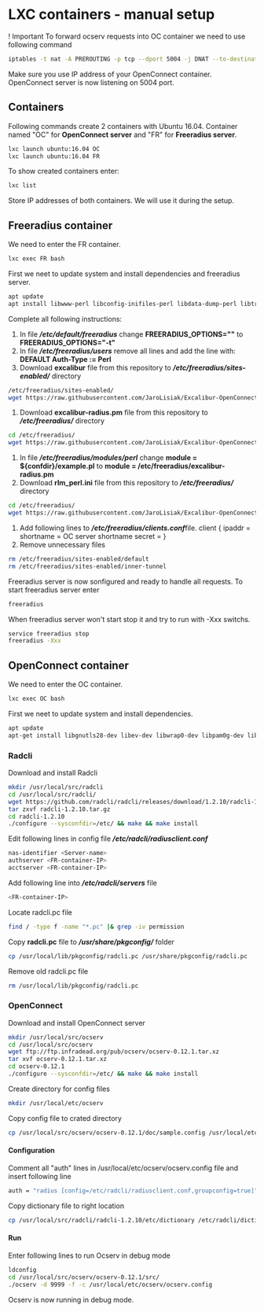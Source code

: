 # LXC containers - manual setup
! Important
To forward ocserv requests into OC container we need to use following command
```bash
iptables -t nat -A PREROUTING -p tcp --dport 5004 -j DNAT --to-destination <OC-container-IP>:443
```
Make sure you use IP address of your OpenConnect container. 
OpenConnect server is now listening on 5004 port.
## Containers
Following commands create 2 containers with Ubuntu 16.04. Container named "OC" for **OpenConnect server** and "FR" for **Freeradius server**.
```bash
lxc launch ubuntu:16.04 OC
lxc launch ubuntu:16.04 FR
```
To show created containers enter:
```bash
lxc list
```
Store IP addresses of both containers. We will use it during the setup.
## Freeradius container
We need to enter the FR container.
```bash
lxc exec FR bash
```
First we neet to update system and install dependencies and freeradius server.
```bash
apt update
apt install libwww-perl libconfig-inifiles-perl libdata-dump-perl libtry-tiny-perl freeradius libjson-perl liblwp-protocol-https-perl freeradius
```
Complete all following instructions:
1. In file ***/etc/default/freeradius*** change **FREERADIUS_OPTIONS=""** to **FREERADIUS_OPTIONS="-t"**
1. In file ***/etc/freeradius/users*** remove all lines and add the line with: **DEFAULT Auth-Type := Perl**
1. Download **excalibur** file from this repository to ***/etc/freeradius/sites-enabled/*** directory
```bash
/etc/freeradius/sites-enabled/
wget https://raw.githubusercontent.com/JaroLisiak/Excalibur-OpenConnect/master/LXC%20containers%20-%20manual%20setup/files/setup_files/excalibur
```
1. Download **excalibur-radius.pm** file from this repository to ***/etc/freeradius/*** directory
```bash
cd /etc/freeradius/
wget https://raw.githubusercontent.com/JaroLisiak/Excalibur-OpenConnect/master/LXC%20containers%20-%20manual%20setup/files/setup_files/excalibur-radius.pm
```
1. In file ***/etc/freeradius/modules/perl*** change **module = ${confdir}/example.pl** to **module = /etc/freeradius/excalibur-radius.pm**
1. Download **rlm_perl.ini** file from this repository to ***/etc/freeradius/*** directory
```bash
cd /etc/freeradius/
wget https://raw.githubusercontent.com/JaroLisiak/Excalibur-OpenConnect/master/LXC%20containers%20-%20manual%20setup/files/setup_files/rlm_perl.ini
```
1. Add following lines to ***/etc/freeradius/clients.conf***file.
        client <OC-container-IP> {
        	ipaddr = <OC-container-IP>
        	shortname = OC server shortname
        	secret = <shared-secret>
        }
1. Remove unnecessary files
```bash
rm /etc/freeradius/sites-enabled/default
rm /etc/freeradius/sites-enabled/inner-tunnel
```
Freeradius server is now sonfigured and ready to handle all requests. To start freeradius server enter
```bash
freeradius
```
When freeradius server won't start stop it and try to run with -Xxx switchs.
```bash
service freeradius stop
freeradius -Xxx
```



## OpenConnect container
We need to enter the OC container.
```bash
lxc exec OC bash
```
First we neet to update system and install dependencies.
```bash
apt update
apt-get install libgnutls28-dev libev-dev libwrap0-dev libpam0g-dev liblz4-dev libseccomp-dev libreadline-dev libnl-route-3-dev libkrb5-dev make-guile libtalloc-dev
```

### Radcli
Download and install Radcli
```bash
mkdir /usr/local/src/radcli
cd /usr/local/src/radcli/
wget https://github.com/radcli/radcli/releases/download/1.2.10/radcli-1.2.10.tar.gz
tar zxvf radcli-1.2.10.tar.gz
cd radcli-1.2.10
./configure --sysconfdir=/etc/ && make && make install
```
Edit following lines in config file ***/etc/radcli/radiusclient.conf***
```bash
nas-identifier <Server-name>
authserver <FR-container-IP>
acctserver <FR-container-IP>
```
Add following line into ***/etc/radcli/servers*** file
```bash
<FR-container-IP>																							<shared-secret>
```
Locate radcli.pc file
```bash
find / -type f -name "*.pc" |& grep -iv permission
```
Copy **radcli.pc** file to ***/usr/share/pkgconfig/*** folder
```bash
cp /usr/local/lib/pkgconfig/radcli.pc /usr/share/pkgconfig/radcli.pc
```
Remove old radcli.pc file
```bash
rm /usr/local/lib/pkgconfig/radcli.pc
```
### OpenConnect
Download and install OpenConnect server
```bash
mkdir /usr/local/src/ocserv
cd /usr/local/src/ocserv
wget ftp://ftp.infradead.org/pub/ocserv/ocserv-0.12.1.tar.xz
tar xvf ocserv-0.12.1.tar.xz
cd ocserv-0.12.1
./configure --sysconfdir=/etc/ && make && make install
```
Create directory for config files
```bash
mkdir /usr/local/etc/ocserv
```
Copy config file to crated directory
```bash
cp /usr/local/src/ocserv/ocserv-0.12.1/doc/sample.config /usr/local/etc/ocserv/ocserv.config
```
#### Configuration
Comment all "auth" lines in /usr/local/etc/ocserv/ocserv.config file and insert following line
```bash
auth = "radius [config=/etc/radcli/radiusclient.conf,groupconfig=true]"
```
Copy dictionary file to right location
```bash
cp /usr/local/src/radcli/radcli-1.2.10/etc/dictionary /etc/radcli/dictionary
```
#### Run
Enter following lines to run Ocserv in debug mode
```bash
ldconfig
cd /usr/local/src/ocserv/ocserv-0.12.1/src/
./ocserv -d 9999 -f -c /usr/local/etc/ocserv/ocserv.config
```
Ocserv is now running in debug mode. 





